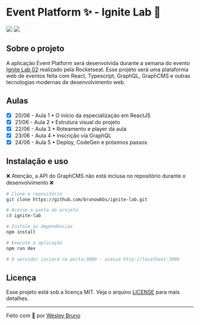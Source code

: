 # Event Platform ✨ - Ignite Lab 🧪

![](https://i.imgur.com/dVNHeFn.png)
![](https://i.imgur.com/HtkfdHa.png)

## Sobre o projeto

A aplicação Event Platform será desenvolvida durante a semana do evento [Ignite Lab 02](https://lp.rocketseat.com.br/inscricao/ignite-lab) realizado pela Rocketseat. Esse projeto será uma plataforma web de eventos feita com React, Typescript, GraphQL, GraphCMS e outras tecnologias modernas de desenvolvimento web.

## Aulas

- [x] 20/06 - Aula 1 • O início da especialização em ReactJS
- [x] 21/06 - Aula 2 • Estrutura visual do projeto
- [x] 22/06 - Aula 3 • Roteamento e player da aula
- [x] 23/06 - Aula 4 • Inscrição via GraphQL
- [x] 24/06 - Aula 5 • Deploy, CodeGen e próximos passos

## Instalação e uso

❌ Atenção, a API do GraphCMS não está inclusa no repositório durante o desenvolvimento ❌

```bash
# Clone o repositório
git clone https://github.com/brunowbbs/ignite-lab.git

# Acesse a pasta do projeto
cd ignite-lab

# Instale as dependências
npm install

# Execute a aplicação
npm run dev

# O servidor inciará na porta:3000 - acesse http://localhost:3000
```

## Licença

Esse projeto está sob a licença MIT. Veja o arquivo [LICENSE](./LICENSE.md) para mais detalhes.

---

Feito com 💜 por [Wesley Bruno](https://github.com/brunowbbs)
